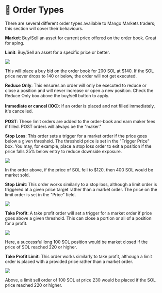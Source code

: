 # 🍰 Order Types

There are several different order types available to Mango Markets traders; this section will cover their behaviours.

**Market**: Buy/Sell an asset for current price offered on the order book. Great for aping.

**Limit**: Buy/Sell an asset for a specific price or better.

![](<../.gitbook/assets/Screen Shot 2021-10-11 at 4.49.12 PM.png>)

This will place a buy bid on the order book for 200 SOL at $140. If the SOL price never drops to 140 or below, the order will not get executed.

**Reduce Only**: This ensures an order will only be executed to reduce or close a position and will never increase or open a new position. Check the Reduce Only box above the buy/sell button to apply.\
\
**Immediate or cancel (IOC)**: If an order is placed and not filled immediately, it's cancelled.\
\
**POST**: These limit orders are added to the order-book and earn maker fees if filled. POST orders will always be the "maker."

**Stop Loss**: This order sets a trigger for a market order if the price goes below a given threshold. The threshold price is set in the "Trigger Price" box. You may, for example, place a stop loss order to exit a position if the price falls 25% below entry to reduce downside exposure.

![](<../.gitbook/assets/Screen Shot 2021-10-11 at 3.08.04 PM.png>)

In the order above, if the price of SOL fell to $120, then 400 SOL would be market sold.

**Stop Limit**: This order works similarly to a stop loss, although a limit order is triggered at a given price target rather than a market order. The price on the limit order is set in the "Price" field.

![](<../.gitbook/assets/Screen Shot 2021-10-11 at 4.21.44 PM.png>)

**Take Profit**: A take profit order will set a trigger for a market order if price goes above a given threshold. This can close a portion or all of a position for a profit.

![](<../.gitbook/assets/Screen Shot 2021-10-11 at 4.09.45 PM.png>)

Here, a successful long 100 SOL position would be market closed if the price of SOL reached 220 or higher.

**Take Profit Limit**: This order works similarly to take profit, although a limit order is placed with a provided price rather than a market order.

![](<../.gitbook/assets/Screen Shot 2021-10-11 at 4.13.54 PM.png>)

Above, a limit sell order of 100 SOL at price 230 would be placed if the SOL price reached 220 or higher.
